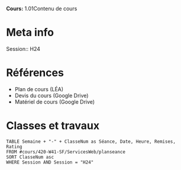 **Cours:** 1.01Contenu de cours
# Meta info
Session:: H24
# Références
* Plan de cours (LÉA)
* Devis du cours (Google Drive)
* Matériel de cours (Google Drive)
# Classes et travaux
```dataview
TABLE Semaine + "-" + ClasseNum as Séance, Date, Heure, Remises, Rating
FROM #cours/420-W41-SF/ServicesWeb/planseance
SORT ClasseNum asc
WHERE Session AND Session = "H24"
```